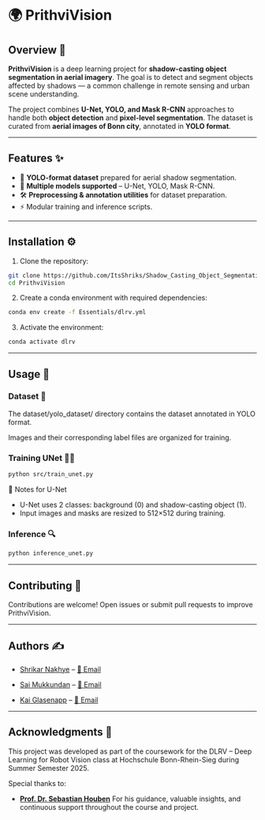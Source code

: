 # 🌍 PrithviVision

## Overview 🎯
**PrithviVision** is a deep learning project for **shadow-casting object segmentation in aerial imagery**.
The goal is to detect and segment objects affected by shadows — a common challenge in remote sensing and urban scene understanding.

The project combines **U-Net, YOLO, and Mask R-CNN** approaches to handle both **object detection** and **pixel-level segmentation**. The dataset is curated from **aerial images of Bonn city**, annotated in **YOLO format**.

---

## Features ✨
- 📂 **YOLO-format dataset** prepared for aerial shadow segmentation.
- 🧠 **Multiple models supported** – U-Net, YOLO, Mask R-CNN.
- 🛠️ **Preprocessing & annotation utilities** for dataset preparation.
- ⚡ Modular training and inference scripts.

---

## Installation ⚙️

1. Clone the repository:

```bash
git clone https://github.com/ItsShriks/Shadow_Casting_Object_Segmentation.git
cd PrithviVision
```
2. Create a conda environment with required dependencies:
```bash
conda env create -f Essentials/dlrv.yml
```
3. Activate the environment:
```bash
conda activate dlrv
```
---

## Usage 🚀

### Dataset 📁
 The dataset/yolo_dataset/ directory contains the dataset annotated in YOLO format.

Images and their corresponding label files are organized for training.

<!--### Training YOLO🏋️‍♂️

```bash
python train.py --data dataset/yolo_dataset --epochs 50 --batch-size 16
```-->
<!--### Inference 🔍
```bash
python inference.py --weights best_model.pth --image path/to/image.jpg
```-->

### Training UNet 🏋️‍♂️
```bash
python src/train_unet.py
```
🧪 Notes for U-Net
- U-Net uses 2 classes: background (0) and shadow-casting object (1).
- Input images and masks are resized to 512×512 during training.
### Inference 🔍
```bash
python inference_unet.py
```

<!--### Training Mask R-CNN (Optional) 🖼️-->

---

## Contributing 🤝

Contributions are welcome!
Open issues or submit pull requests to improve PrithviVision.

---

## Authors ✍️

- [Shrikar Nakhye](https://www.linkedin.com/in/shrikar-n-053262188/) – [📧 Email](mailto:shrikar.nakhye@smail.inf.h-brs.de)

- [Sai Mukkundan](mailto:sai.ramamoorthy@smail.inf.h-brs.de) – [📧 Email](mailto:sai.ramamoorthy@smail.inf.h-brs.de)
- [Kai Glasenapp](mailto:kai.glasenapp@smail.inf.h-brs.de) – [📧 Email](mailto:kai.glasenapp@smail.inf.h-brs.de)

---

## Acknowledgments 🙏

This project was developed as part of the coursework for the DLRV – Deep Learning for Robot Vision class at Hochschule Bonn-Rhein-Sieg during Summer Semester 2025.

Special thanks to:

- [**Prof. Dr. Sebastian Houben**](sebastian.houben@h-brs.de)
  For his guidance, valuable insights, and continuous support throughout the course and project.
